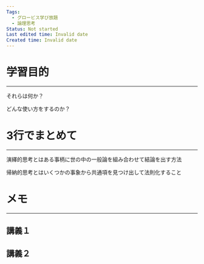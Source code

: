 ```yaml
---
Tags:
  - グロービス学び放題
  - 論理思考
Status: Not started
Last edited time: Invalid date
Created time: Invalid date
---
```

# 学習目的

---

それらは何か？

どんな使い方をするのか？

# 3行でまとめて

---

演繹的思考とはある事柄に世の中の一般論を組み合わせて結論を出す方法

帰納的思考とはいくつかの事象から共通項を見つけ出して法則化すること

# メモ

---

  

## 講義１

  

## 講義２